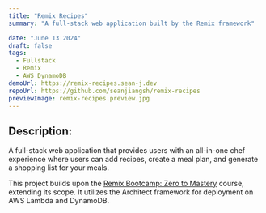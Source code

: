 ```yaml
---
title: "Remix Recipes"
summary: "A full-stack web application built by the Remix framework"

date: "June 13 2024"
draft: false
tags:
  - Fullstack
  - Remix
  - AWS DynamoDB
demoUrl: https://remix-recipes.sean-j.dev
repoUrl: https://github.com/seanjiangsh/remix-recipes
previewImage: remix-recipes.preview.jpg
---
```


## Description:

A full-stack web application that provides users with an all-in-one chef experience where users can add recipes, create a meal plan, and generate a shopping list for your meals.

This project builds upon the [Remix Bootcamp: Zero to Mastery](https://zerotomastery.io/courses/learn-remix-run/) course, extending its scope. It utilizes the Architect framework for deployment on AWS Lambda and DynamoDB.
